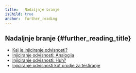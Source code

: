 ```yaml
---
title:   Nadaljnje branje
isChild: true
anchor:  further_reading
---
```


## Nadaljnje branje {#further_reading_title}

* [Kaj je injiciranje odvisnosti?](http://fabien.potencier.org/article/11/what-is-dependency-injection)
* [Injiciranje odvisnosti: Analogija](https://mwop.net/blog/260-Dependency-Injection-An-analogy.html)
* [Injiciranje odvisnosti: Huh?](http://net.tutsplus.com/tutorials/php/dependency-injection-huh/)
* [Injiciranje odvisnosti kot orodje za testiranje](https://medium.com/philipobenito/dependency-injection-as-a-tool-for-testing-902c21c147f1)
